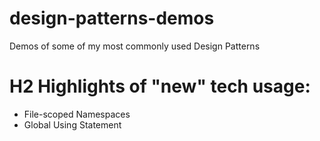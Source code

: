 # design-patterns-demos
Demos of some of my most commonly used Design Patterns

# H2 Highlights of "new" tech usage:
- File-scoped Namespaces
- Global Using Statement